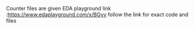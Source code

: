 Counter files are given 
EDA playground link :https://www.edaplayground.com/x/BGyv
follow the link for exact code and files 
